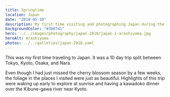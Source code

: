 ```yaml
---
title: Springtime
location: Japan
date: "2018-05-10"
description: My first time visiting and photographing Japan during the spring/early summer season.
backgroundColor: "#3D8741"
hero: ../../images/photography/japan-2018/japan-1-arashiyama.jpg
heroAlt: Arashiyama
photos: ../../galleries/japan-2018.yaml
---
```


This was my first time traveling to Japan. It was a 10 day trip split between Tokyo, Kyoto, Osaka, and Nara.

Even though I had just missed the cherry blossom season by a few weeks, the foliage in the places I visited were just
as beautiful. Highlights of this trip were waking up early to explore at sunrise and having a kawadoko dinner over the
Kibune-gawa river near Kyoto.
